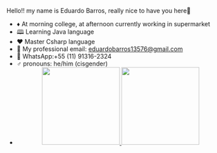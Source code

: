 Hello!! my name is Eduardo Barros, really nice to have you here🤝
- ♦️  At morning college, at afternoon currently working in supermarket
- 🕮 Learning Java language
- ❤️ Master Csharp language
- 💌 My professional email: eduardobarros13576@gmail.com
- 📱 WhatsApp:+55 (11) 91316-2324
- ♂️ pronouns: he/him (cisgender)
- <div align="center">
  <a href="https://github.com/dudubrss">
  <img height="180em" src="https://github-readme-stats.vercel.app/api?username=dudubrss&show_icons=true&theme=dracula&include_all_commits=true&count_private=true"/>
  <img height="180em" src="https://github-readme-stats.vercel.app/api/top-langs/?username=dudubrss&layout=compact&langs_count=7&theme=dracula"/>
</div>

